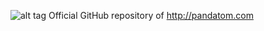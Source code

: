 ![alt tag](https://raw.githubusercontent.com/PHILPANDA/pandatom/master/pandatom_logo.png)
Official GitHub repository of http://pandatom.com